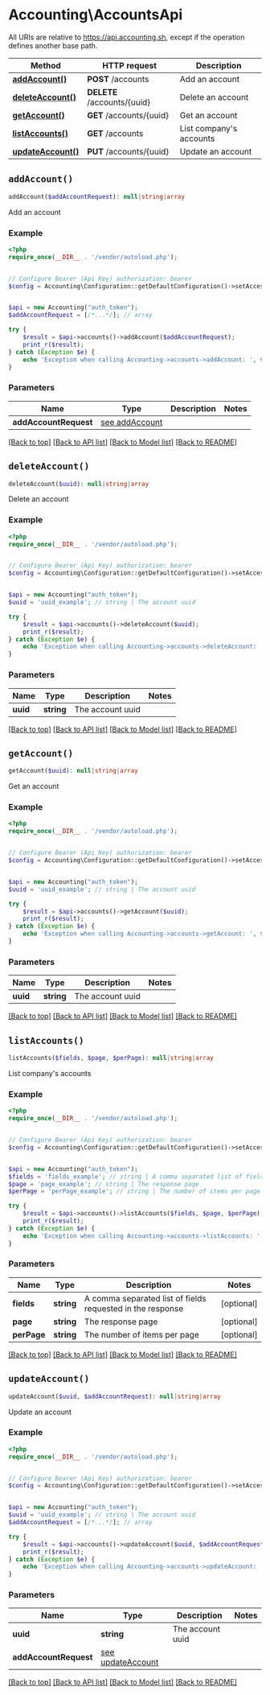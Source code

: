 # Accounting\AccountsApi

All URIs are relative to https://api.accounting.sh, except if the operation defines another base path.

| Method | HTTP request | Description |
| ------------- | ------------- | ------------- |
| [**addAccount()**](AccountsApi.md#addAccount) | **POST** /accounts | Add an account |
| [**deleteAccount()**](AccountsApi.md#deleteAccount) | **DELETE** /accounts/{uuid} | Delete an account |
| [**getAccount()**](AccountsApi.md#getAccount) | **GET** /accounts/{uuid} | Get an account |
| [**listAccounts()**](AccountsApi.md#listAccounts) | **GET** /accounts | List company&#39;s accounts |
| [**updateAccount()**](AccountsApi.md#updateAccount) | **PUT** /accounts/{uuid} | Update an account |


## `addAccount()`

```php
addAccount($addAccountRequest): null|string|array
```

Add an account

### Example

```php
<?php
require_once(__DIR__ . '/vendor/autoload.php');


// Configure Bearer (Api Key) authorization: bearer
$config = Accounting\Configuration::getDefaultConfiguration()->setAccessToken('YOUR_ACCESS_TOKEN');


$api = new Accounting("auth_token");
$addAccountRequest = [/*...*/]; // array

try {
    $result = $api->accounts()->addAccount($addAccountRequest);
    print_r($result);
} catch (Exception $e) {
    echo 'Exception when calling Accounting->accounts->addAccount: ', $e->getMessage(), PHP_EOL;
}
```

### Parameters

| Name | Type | Description  | Notes |
| ------------- | ------------- | ------------- | ------------- |
| **addAccountRequest** | [see addAccount](https://api.accounting.sh/swagger.html#operation/addAccount)|  | |

[[Back to top]](#) [[Back to API list]](../../README.md#endpoints)
[[Back to Model list]](../../README.md#models)
[[Back to README]](../../README.md)

## `deleteAccount()`

```php
deleteAccount($uuid): null|string|array
```

Delete an account

### Example

```php
<?php
require_once(__DIR__ . '/vendor/autoload.php');


// Configure Bearer (Api Key) authorization: bearer
$config = Accounting\Configuration::getDefaultConfiguration()->setAccessToken('YOUR_ACCESS_TOKEN');


$api = new Accounting("auth_token");
$uuid = 'uuid_example'; // string | The account uuid

try {
    $result = $api->accounts()->deleteAccount($uuid);
    print_r($result);
} catch (Exception $e) {
    echo 'Exception when calling Accounting->accounts->deleteAccount: ', $e->getMessage(), PHP_EOL;
}
```

### Parameters

| Name | Type | Description  | Notes |
| ------------- | ------------- | ------------- | ------------- |
| **uuid** | **string**| The account uuid | |

[[Back to top]](#) [[Back to API list]](../../README.md#endpoints)
[[Back to Model list]](../../README.md#models)
[[Back to README]](../../README.md)

## `getAccount()`

```php
getAccount($uuid): null|string|array
```

Get an account

### Example

```php
<?php
require_once(__DIR__ . '/vendor/autoload.php');


// Configure Bearer (Api Key) authorization: bearer
$config = Accounting\Configuration::getDefaultConfiguration()->setAccessToken('YOUR_ACCESS_TOKEN');


$api = new Accounting("auth_token");
$uuid = 'uuid_example'; // string | The account uuid

try {
    $result = $api->accounts()->getAccount($uuid);
    print_r($result);
} catch (Exception $e) {
    echo 'Exception when calling Accounting->accounts->getAccount: ', $e->getMessage(), PHP_EOL;
}
```

### Parameters

| Name | Type | Description  | Notes |
| ------------- | ------------- | ------------- | ------------- |
| **uuid** | **string**| The account uuid | |

[[Back to top]](#) [[Back to API list]](../../README.md#endpoints)
[[Back to Model list]](../../README.md#models)
[[Back to README]](../../README.md)

## `listAccounts()`

```php
listAccounts($fields, $page, $perPage): null|string|array
```

List company's accounts

### Example

```php
<?php
require_once(__DIR__ . '/vendor/autoload.php');


// Configure Bearer (Api Key) authorization: bearer
$config = Accounting\Configuration::getDefaultConfiguration()->setAccessToken('YOUR_ACCESS_TOKEN');


$api = new Accounting("auth_token");
$fields = 'fields_example'; // string | A comma separated list of fields requested in the response
$page = 'page_example'; // string | The response page
$perPage = 'perPage_example'; // string | The number of items per page

try {
    $result = $api->accounts()->listAccounts($fields, $page, $perPage);
    print_r($result);
} catch (Exception $e) {
    echo 'Exception when calling Accounting->accounts->listAccounts: ', $e->getMessage(), PHP_EOL;
}
```

### Parameters

| Name | Type | Description  | Notes |
| ------------- | ------------- | ------------- | ------------- |
| **fields** | **string**| A comma separated list of fields requested in the response | [optional] |
| **page** | **string**| The response page | [optional] |
| **perPage** | **string**| The number of items per page | [optional] |

[[Back to top]](#) [[Back to API list]](../../README.md#endpoints)
[[Back to Model list]](../../README.md#models)
[[Back to README]](../../README.md)

## `updateAccount()`

```php
updateAccount($uuid, $addAccountRequest): null|string|array
```

Update an account

### Example

```php
<?php
require_once(__DIR__ . '/vendor/autoload.php');


// Configure Bearer (Api Key) authorization: bearer
$config = Accounting\Configuration::getDefaultConfiguration()->setAccessToken('YOUR_ACCESS_TOKEN');


$api = new Accounting("auth_token");
$uuid = 'uuid_example'; // string | The account uuid
$addAccountRequest = [/*...*/]; // array

try {
    $result = $api->accounts()->updateAccount($uuid, $addAccountRequest);
    print_r($result);
} catch (Exception $e) {
    echo 'Exception when calling Accounting->accounts->updateAccount: ', $e->getMessage(), PHP_EOL;
}
```

### Parameters

| Name | Type | Description  | Notes |
| ------------- | ------------- | ------------- | ------------- |
| **uuid** | **string**| The account uuid | |
| **addAccountRequest** | [see updateAccount](https://api.accounting.sh/swagger.html#operation/updateAccount)|  | |

[[Back to top]](#) [[Back to API list]](../../README.md#endpoints)
[[Back to Model list]](../../README.md#models)
[[Back to README]](../../README.md)
